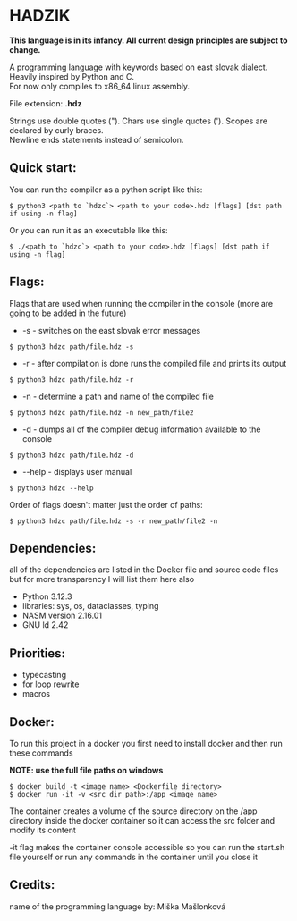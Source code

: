 
# HADZIK

__This language is in its infancy. All current design principles are subject to change.__

A programming language with keywords based on east slovak dialect.  
Heavily inspired by Python and C.  
For now only compiles to x86_64 linux assembly.  

File extension: **.hdz**

Strings use double quotes ("). 
Chars use single quotes (').
Scopes are declared by curly braces.  
Newline ends statements instead of semicolon.

## Quick start:
You can run the compiler as a python script like this:
```
$ python3 <path to `hdzc`> <path to your code>.hdz [flags] [dst path if using -n flag]
```
Or you can run it as an executable like this:
```
$ ./<path to `hdzc`> <path to your code>.hdz [flags] [dst path if using -n flag]
```

## Flags:
Flags that are used when running the compiler in the console (more are going to be added in the future)

+ -s - switches on the east slovak error messages
```
$ python3 hdzc path/file.hdz -s
```

+ -r - after compilation is done runs the compiled file and prints its output
```
$ python3 hdzc path/file.hdz -r
```

+ -n - determine a path and name of the compiled file
```
$ python3 hdzc path/file.hdz -n new_path/file2
```

+ -d - dumps all of the compiler debug information available to the console
```
$ python3 hdzc path/file.hdz -d
```

+ --help - displays user manual
```
$ python3 hdzc --help
```

Order of flags doesn't matter just the order of paths:
```
$ python3 hdzc path/file.hdz -s -r new_path/file2 -n
```


## Dependencies:
all of the dependencies are listed in the Docker file and source code files but for more transparency I will list them here also
+ Python 3.12.3
+ libraries: sys, os, dataclasses, typing
+ NASM version 2.16.01
+ GNU ld 2.42

## Priorities:
+ typecasting
+ for loop rewrite
+ macros

## Docker:
To run this project in a docker you first need to install docker and then run these commands

**NOTE: use the full file paths on windows** 
```
$ docker build -t <image name> <Dockerfile directory>
$ docker run -it -v <src dir path>:/app <image name>
```
The container creates a volume of the source directory on the /app directory inside the docker container so it can access the src folder and modify its content

-it flag makes the container console accessible so you can run the start.sh file yourself or run any commands in the container until you close it

## Credits:
name of the programming language by: Miška Mašlonková
